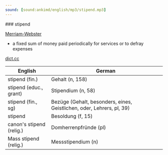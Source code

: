 ```yaml
---
sound: [sound:ankimd/english/mp3/stipend.mp3]
---
```


\### stipend

[Merriam-Webster](https://www.merriam-webster.com/dictionary/stipend)

- a fixed sum of money paid periodically for services or to defray expenses

[dict.cc](https://www.dict.cc/stipend)

| English        | German       |
| -------------- | ------------ |
| stipend (fin.) | Gehalt (n, 158) |
| stipend (educ., grant) | Stipendium (n, 58) |
| stipend (fin., sg) | Bezüge (Gehalt, besonders, eines, Geistlichen, oder, Lehrers, pl, 39) |
| stipend | Besoldung (f, 15) |
| canon's stipend (relig.) | Domherrenpfründe (pl) |
| Mass stipend (relig.) | Messstipendium (n) |
